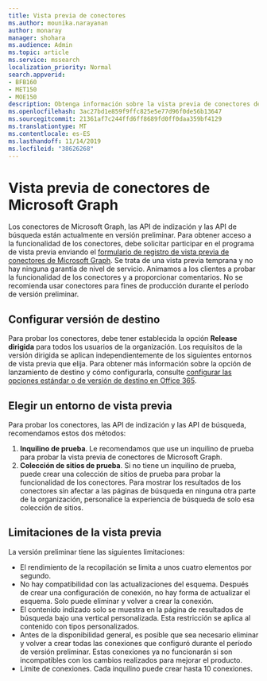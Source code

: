 ```yaml
---
title: Vista previa de conectores
ms.author: mounika.narayanan
author: monaray
manager: shohara
ms.audience: Admin
ms.topic: article
ms.service: mssearch
localization_priority: Normal
search.appverid:
- BFB160
- MET150
- MOE150
description: Obtenga información sobre la vista previa de conectores de Microsoft Graph para Microsoft Search.
ms.openlocfilehash: 3ac27bd1e859f9ffc825e5e77d96f0de56b13647
ms.sourcegitcommit: 21361af7c244ffd6ff8689fd0ff0daa359bf4129
ms.translationtype: MT
ms.contentlocale: es-ES
ms.lasthandoff: 11/14/2019
ms.locfileid: "38626268"
---
```

# <a name="microsoft-graph-connectors-preview"></a>Vista previa de conectores de Microsoft Graph

Los conectores de Microsoft Graph, las API de indización y las API de búsqueda están actualmente en versión preliminar. Para obtener acceso a la funcionalidad de los conectores, debe solicitar participar en el programa de vista previa enviando el <a href="https://forms.office.com/Pages/ResponsePage.aspx?id=v4j5cvGGr0GRqy180BHbRxWYgu82J_RFnMMATAS6_chUNVYwNU1CMDNZUDBSSDZKWVo2RDJDRjRLQi4u" target="_blank">formulario de registro de vista previa de conectores de Microsoft Graph</a>. Se trata de una vista previa temprana y no hay ninguna garantía de nivel de servicio. Animamos a los clientes a probar la funcionalidad de los conectores y a proporcionar comentarios. No se recomienda usar conectores para fines de producción durante el período de versión preliminar.

## <a name="set-up-targeted-release"></a>Configurar versión de destino
Para probar los conectores, debe tener establecida la opción **Release dirigida** para todos los usuarios de la organización. Los requisitos de la versión dirigida se aplican independientemente de los siguientes entornos de vista previa que elija.
Para obtener más información sobre la opción de lanzamiento de destino y cómo configurarla, consulte <a href="https://docs.microsoft.com/office365/admin/manage/release-options-in-office-365?view=o365-worldwide" target="_blank">configurar las opciones estándar o de versión de destino en Office 365</a>.

## <a name="choose-a-preview-environment"></a>Elegir un entorno de vista previa 
Para probar los conectores, las API de indización y las API de búsqueda, recomendamos estos dos métodos:
1. **Inquilino de prueba**.  Le recomendamos que use un inquilino de prueba para probar la vista previa de conectores de Microsoft Graph.
2. **Colección de sitios de prueba**. Si no tiene un inquilino de prueba, puede crear una colección de sitios de prueba para probar la funcionalidad de los conectores. Para mostrar los resultados de los conectores sin afectar a las páginas de búsqueda en ninguna otra parte de la organización, personalice la experiencia de búsqueda de solo esa colección de sitios.

## <a name="preview-limitations"></a>Limitaciones de la vista previa
La versión preliminar tiene las siguientes limitaciones:
* El rendimiento de la recopilación se limita a unos cuatro elementos por segundo.
* No hay compatibilidad con las actualizaciones del esquema. Después de crear una configuración de conexión, no hay forma de actualizar el esquema. Solo puede eliminar y volver a crear la conexión.
* El contenido indizado solo se muestra en la página de resultados de búsqueda bajo una vertical personalizada. Esta restricción se aplica al contenido con tipos personalizados.
* Antes de la disponibilidad general, es posible que sea necesario eliminar y volver a crear todas las conexiones que configuró durante el período de versión preliminar. Estas conexiones ya no funcionarán si son incompatibles con los cambios realizados para mejorar el producto.
* Límite de conexiones. Cada inquilino puede crear hasta 10 conexiones.
